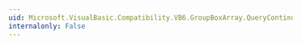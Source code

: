 ```yaml
---
uid: Microsoft.VisualBasic.Compatibility.VB6.GroupBoxArray.QueryContinueDrag
internalonly: False
---
```

